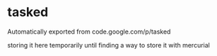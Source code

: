 # tasked
Automatically exported from code.google.com/p/tasked

storing it here temporarily until finding a way to store it with mercurial

